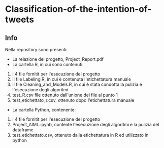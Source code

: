 # Classification-of-the-intention-of-tweets
## Info
Nella repository sono presenti:
- La relazione del progetto, Project_Report.pdf
- La cartella R, in cui sono contenuti:
1. i 4 file fornitit per l'esecuzione del progetto 
2. il file Labeling.R, in cui è contenuta l'etichettatura manuale
3. il file Cleaning_and_Models.R, in cui è stata condotta la pulizia e l'esecuzione degli algoritmi
4. test_R.csv file ottenuto dall'unione dei file al punto 1 
5. test_etichettato_r.csv, ottenuto dopo l'etichettatura manuale  
- La cartella Python, contenente:
1. i 4 file fornitit per l'esecuzione del progetto
2. Project_AIML.ipynb, contente l'esecuzione degli algoritmi e la pulizia del dataframe 
3. test_etichettato.csv, ottenuto dalla etichettatura in R ed utilizzato in python
